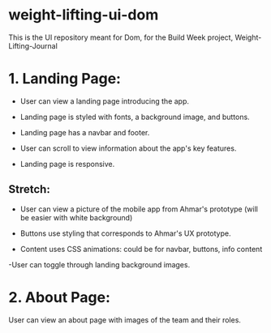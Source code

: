 # weight-lifting-ui-dom
This is the UI repository meant for Dom, for the Build Week project, Weight-Lifting-Journal

# 1. Landing Page:

- User can view a landing page introducing the app.

- Landing page is styled with fonts, a background image, and buttons.

- Landing page has a navbar and footer.

- User can scroll to view information about the app's key features.

- Landing page is responsive.

## Stretch:

- User can view a picture of the mobile app from Ahmar's prototype (will be easier with white background)

- Buttons use styling that corresponds to Ahmar's UX prototype.

- Content uses CSS animations: could be for navbar, buttons, info content

-User can toggle through landing background images.

# 2. About Page: 

User can view an about page with images of the team and their roles.